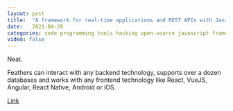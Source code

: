 ```yaml
---
layout: post
title:  "A framework for real-time applications and REST APIs with JavaScript and TypeScript"
date:   2021-04-20
categories: code programming tools hacking open-source javascript framework
video: false
---
```


Neat.

Feathers can interact with any backend technology, supports over a dozen databases and works with any frontend technology like React, VueJS, Angular, React Native, Android or iOS.

[Link](//github.com/feathersjs/feathers)